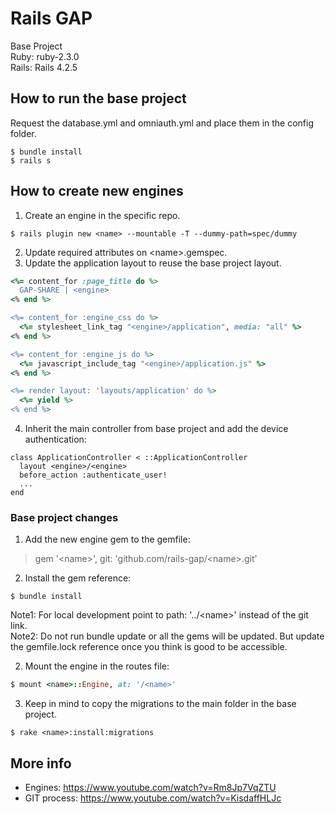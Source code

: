 # Rails GAP
Base Project <br>
Ruby: ruby-2.3.0 <br>
Rails: Rails 4.2.5

## How to run the base project
Request the database.yml and omniauth.yml and place them in the config folder.
```
$ bundle install
$ rails s
```
## How to create new engines
1. Create an engine in the specific repo.
```
$ rails plugin new <name> --mountable -T --dummy-path=spec/dummy
```
2. Update required attributes on \<name\>.gemspec.
3. Update the application layout to reuse the base project layout.
```ruby
<%= content_for :page_title do %>
  GAP-SHARE | <engine>
<% end %>

<%= content_for :engine_css do %>
  <%= stylesheet_link_tag "<engine>/application", media: "all" %>
<% end %>

<%= content_for :engine_js do %>
  <%= javascript_include_tag "<engine>/application.js" %>
<% end %>

<%= render layout: 'layouts/application' do %>
  <%= yield %>
<% end %>
```
4. Inherit the main controller from base project and add the device authentication:
```
class ApplicationController < ::ApplicationController
  layout <engine>/<engine>
  before_action :authenticate_user!
  ...
end
```
### Base project changes
1. Add the new engine gem to the gemfile:
> gem '\<name\>', git: 'github.com/rails-gap/\<name\>.git'
2. Install the gem reference:
```
$ bundle install
```
Note1: For local development point to path: '../\<name\>' instead of the git link. <br>
Note2: Do not run bundle update or all the gems will be updated. But update the gemfile.lock reference once you think is good to be accessible.

2. Mount the engine in the routes file:
```ruby
$ mount <name>::Engine, at: '/<name>'
```
3. Keep in mind to copy the migrations to the main folder in the base project.
```
$ rake <name>:install:migrations
```

## More info
- Engines: https://www.youtube.com/watch?v=Rm8Jp7VqZTU
- GIT process: https://www.youtube.com/watch?v=KisdaffHLJc
